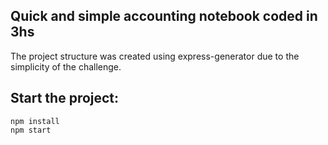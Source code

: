 ## Quick and simple accounting notebook coded in 3hs
The project structure was created using express-generator due to the simplicity of the challenge.

## Start the project:
```
npm install
npm start
```